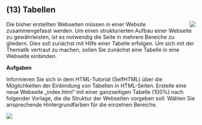 <!--include-start-->
## (13) Tabellen
<img style="float: right;" src="https://thomasbeckmann.github.io/moodle-kurse/BG-Q1/Lernsituation01/pics/SolSysLogo.png">
Die bisher erstellten Webseiten müssen in einer Website zusammengefasst werden. Um einen strukturierten Aufbau einer Webseite zu gewährleisten, ist es notwendig die Seite in mehrere Bereiche zu gliedern. Dies soll zunächst mit Hilfe einer Tabelle erfolgen. Um sich mit der Thematik vertraut zu machen, sollen Sie zunächst eine Tabelle in eine Webseite einbinden.

**Aufgaben**

Informieren Sie sich in dem HTML-Tutorial (SelfHTML) über die Möglichkeiten der Einbindung von Tabellen in HTML-Seiten.
Erstelle eine neue Webseite „index.html“ mit einer ganzseitigen Tabelle (100%) nach folgender Vorlage, die die Struktur der Webseiten vorgeben soll. Wählen Sie ansprechende Hintergrundfarben für die einzelnen Bereiche.

<img src="https://thomasbeckmann.github.io/moodle-kurse/BG-Q1/Lernsituation02/pics/I17.png">


<!--include-end-->


